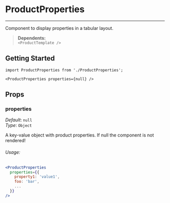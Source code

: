 # ProductProperties
---

Component to display properties in a tabular layout.

> **Dependents:** <br> `<ProductTemplate />`

## Getting Started

```
import ProductProperties from './ProductProperties';

<ProductProperties properties={null} />
```

## Props

### properties

_Default_: `null`  
_Type_: `Object`  

A key-value object with product properties. If null the component is not rendered!

###### Usage:

```jsx
<ProductProperties
  properties={{
    property1: 'value1',
    foo: 'bar',
    ...
  }}
/>
```
